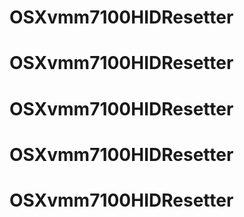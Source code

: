 # OSXvmm7100HIDResetter
# OSXvmm7100HIDResetter
# OSXvmm7100HIDResetter
# OSXvmm7100HIDResetter
# OSXvmm7100HIDResetter

